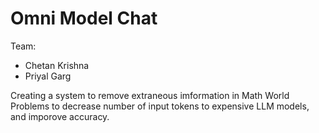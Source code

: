 # Omni Model Chat

Team:
- Chetan Krishna
- Priyal Garg

Creating a system to remove extraneous imformation in Math World Problems to decrease number of input tokens to expensive LLM models, and imporove accuracy.
